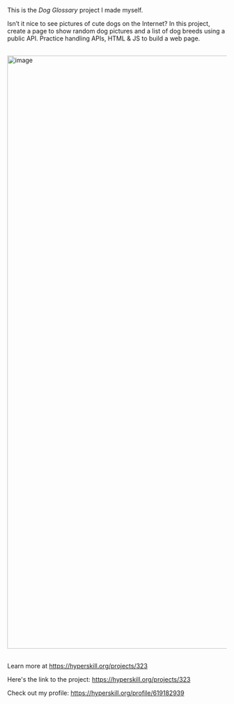 This is the *Dog Glossary* project I made myself.


<p>Isn’t it nice to see pictures of cute dogs on the Internet? In this project, create a page to show random dog pictures and a list of dog breeds using a public API. Practice handling APIs, HTML &amp; JS to build a web page.</p><br/>

<img width="1360" alt="image" src="https://github.com/user-attachments/assets/be8699b5-087e-460c-9b6e-633808d3f9d8" />

<br/>Learn more at <a href="https://hyperskill.org/projects/323?utm_source=ide&utm_medium=ide&utm_campaign=ide&utm_content=project-card">https://hyperskill.org/projects/323</a>

Here's the link to the project: https://hyperskill.org/projects/323

Check out my profile: https://hyperskill.org/profile/619182939
